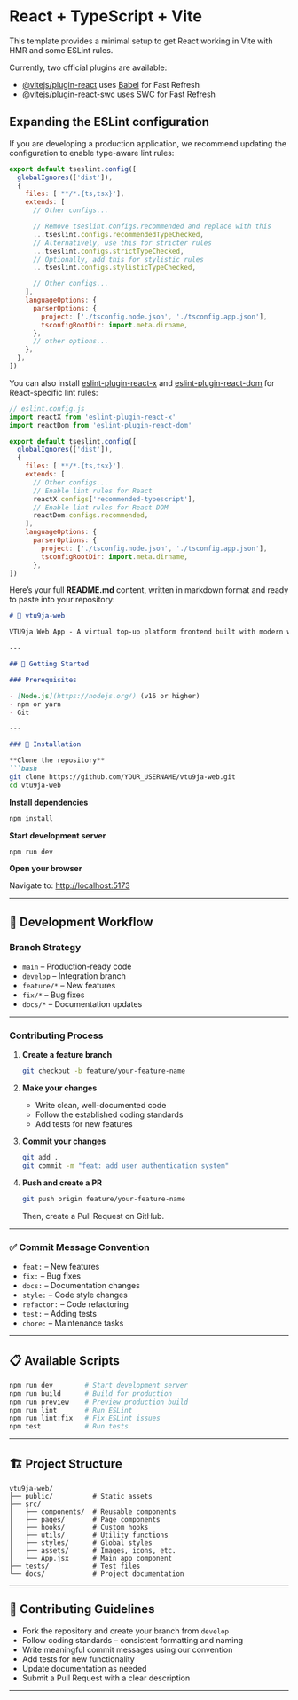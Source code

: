 # React + TypeScript + Vite

This template provides a minimal setup to get React working in Vite with HMR and some ESLint rules.

Currently, two official plugins are available:

- [@vitejs/plugin-react](https://github.com/vitejs/vite-plugin-react/blob/main/packages/plugin-react) uses [Babel](https://babeljs.io/) for Fast Refresh
- [@vitejs/plugin-react-swc](https://github.com/vitejs/vite-plugin-react/blob/main/packages/plugin-react-swc) uses [SWC](https://swc.rs/) for Fast Refresh

## Expanding the ESLint configuration

If you are developing a production application, we recommend updating the configuration to enable type-aware lint rules:

```js
export default tseslint.config([
  globalIgnores(['dist']),
  {
    files: ['**/*.{ts,tsx}'],
    extends: [
      // Other configs...

      // Remove tseslint.configs.recommended and replace with this
      ...tseslint.configs.recommendedTypeChecked,
      // Alternatively, use this for stricter rules
      ...tseslint.configs.strictTypeChecked,
      // Optionally, add this for stylistic rules
      ...tseslint.configs.stylisticTypeChecked,

      // Other configs...
    ],
    languageOptions: {
      parserOptions: {
        project: ['./tsconfig.node.json', './tsconfig.app.json'],
        tsconfigRootDir: import.meta.dirname,
      },
      // other options...
    },
  },
])
```

You can also install [eslint-plugin-react-x](https://github.com/Rel1cx/eslint-react/tree/main/packages/plugins/eslint-plugin-react-x) and [eslint-plugin-react-dom](https://github.com/Rel1cx/eslint-react/tree/main/packages/plugins/eslint-plugin-react-dom) for React-specific lint rules:

```js
// eslint.config.js
import reactX from 'eslint-plugin-react-x'
import reactDom from 'eslint-plugin-react-dom'

export default tseslint.config([
  globalIgnores(['dist']),
  {
    files: ['**/*.{ts,tsx}'],
    extends: [
      // Other configs...
      // Enable lint rules for React
      reactX.configs['recommended-typescript'],
      // Enable lint rules for React DOM
      reactDom.configs.recommended,
    ],
    languageOptions: {
      parserOptions: {
        project: ['./tsconfig.node.json', './tsconfig.app.json'],
        tsconfigRootDir: import.meta.dirname,
      },
])
```

Here’s your full **README.md** content, written in markdown format and ready to paste into your repository:

````markdown
# 🚀 vtu9ja-web

VTU9ja Web App - A virtual top-up platform frontend built with modern web technologies.

---

## 🚦 Getting Started

### Prerequisites

- [Node.js](https://nodejs.org/) (v16 or higher)
- npm or yarn
- Git

---

### 🔧 Installation

**Clone the repository**
```bash
git clone https://github.com/YOUR_USERNAME/vtu9ja-web.git
cd vtu9ja-web
````

**Install dependencies**

```bash
npm install
```

**Start development server**

```bash
npm run dev
```

**Open your browser**

Navigate to: [http://localhost:5173](http://localhost:5173)

---

## 🔄 Development Workflow

### Branch Strategy

* `main` – Production-ready code
* `develop` – Integration branch
* `feature/*` – New features
* `fix/*` – Bug fixes
* `docs/*` – Documentation updates

---

### Contributing Process

1. **Create a feature branch**

   ```bash
   git checkout -b feature/your-feature-name
   ```

2. **Make your changes**

   * Write clean, well-documented code
   * Follow the established coding standards
   * Add tests for new features

3. **Commit your changes**

   ```bash
   git add .
   git commit -m "feat: add user authentication system"
   ```

4. **Push and create a PR**

   ```bash
   git push origin feature/your-feature-name
   ```

   Then, create a Pull Request on GitHub.

---

### ✅ Commit Message Convention

* `feat:` – New features
* `fix:` – Bug fixes
* `docs:` – Documentation changes
* `style:` – Code style changes
* `refactor:` – Code refactoring
* `test:` – Adding tests
* `chore:` – Maintenance tasks

---

## 📋 Available Scripts

```bash
npm run dev        # Start development server
npm run build      # Build for production
npm run preview    # Preview production build
npm run lint       # Run ESLint
npm run lint:fix   # Fix ESLint issues
npm test           # Run tests
```

---

## 🏗️ Project Structure

```
vtu9ja-web/
├── public/          # Static assets
├── src/
│   ├── components/  # Reusable components
│   ├── pages/       # Page components
│   ├── hooks/       # Custom hooks
│   ├── utils/       # Utility functions
│   ├── styles/      # Global styles
│   ├── assets/      # Images, icons, etc.
│   └── App.jsx      # Main app component
├── tests/           # Test files
└── docs/            # Project documentation
```

---

## 🤝 Contributing Guidelines

* Fork the repository and create your branch from `develop`
* Follow coding standards – consistent formatting and naming
* Write meaningful commit messages using our convention
* Add tests for new functionality
* Update documentation as needed
* Submit a Pull Request with a clear description

---

```



